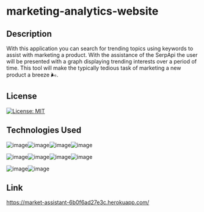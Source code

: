 # marketing-analytics-website

## Description

With this application you can search for trending topics using keywords to assist with marketing a product.
With the assistance of the SerpApi the user will be presented with a graph displaying trending interests over a period of time.
This tool will make the typically tedious task of marketing a new product a breeze 🌬️.

## License

[![License: MIT](https://img.shields.io/badge/License-MIT-yellow.svg)](https://opensource.org/licenses/MIT)

## Technologies Used

![image](https://img.shields.io/badge/Express.js-000000?style=for-the-badge&logo=express&logoColor=white)![image](https://img.shields.io/badge/Node.js-339933?style=for-the-badge&logo=nodedotjs&logoColor=white)![image](https://img.shields.io/badge/MySQL-005C84?style=for-the-badge&logo=mysql&logoColor=white)![image](https://img.shields.io/badge/Heroku-430098?style=for-the-badge&logo=heroku&logoColor=white)

![image](https://img.shields.io/badge/HTML-239120?style=for-the-badge&logo=html5&logoColor=white)![image](https://img.shields.io/badge/JavaScript-F7DF1E?style=for-the-badge&logo=javascript&logoColor=black)![image](https://img.shields.io/badge/CSS-239120?&style=for-the-badge&logo=css3&logoColor=white)![image](https://img.shields.io/badge/Sequelize-52B0E7?style=for-the-badge&logo=Sequelize&logoColor=white)

![image](https://www.vectorlogo.zone/logos/handlebarsjs/handlebarsjs-ar21.svg)![image](https://img.shields.io/badge/Sass-CC6699?style=for-the-badge&logo=sass&logoColor=white)

## Link

<https://market-assistant-6b0f6ad27e3c.herokuapp.com/>

